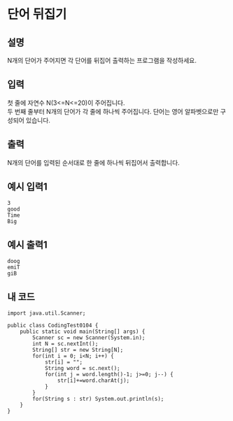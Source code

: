 # 단어 뒤집기

## 설명
N개의 단어가 주어지면 각 단어를 뒤집어 출력하는 프로그램을 작성하세요.

## 입력
첫 줄에 자연수 N(3<=N<=20)이 주어집니다.  
두 번째 줄부터 N개의 단어가 각 줄에 하나씩 주어집니다. 단어는 영어 알파벳으로만 구성되어 있습니다.

## 출력
N개의 단어를 입력된 순서대로 한 줄에 하나씩 뒤집어서 출력합니다.

## 예시 입력1
```
3
good
Time
Big
```

## 예시 출력1
```
doog
emiT
giB
```

## 내 코드
```
import java.util.Scanner;

public class CodingTest0104 {
	public static void main(String[] args) {
		Scanner sc = new Scanner(System.in);
		int N = sc.nextInt();
		String[] str = new String[N];
		for(int i = 0; i<N; i++) {
			str[i] = "";
			String word = sc.next();
			for(int j = word.length()-1; j>=0; j--) {
				str[i]+=word.charAt(j);
			}
		}
		for(String s : str) System.out.println(s);
	}
}
```
